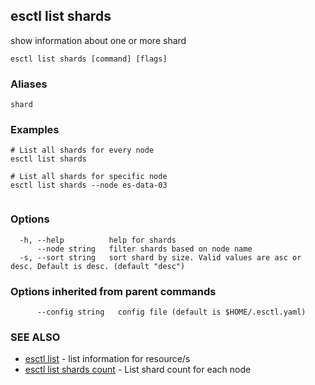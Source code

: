 ## esctl list shards

show information about one or more shard

```
esctl list shards [command] [flags]
```

### Aliases

```
shard
```

### Examples

```
# List all shards for every node
esctl list shards

# List all shards for specific node
esctl list shards --node es-data-03
	
```

### Options

```
  -h, --help          help for shards
      --node string   filter shards based on node name
  -s, --sort string   sort shard by size. Valid values are asc or desc. Default is desc. (default "desc")
```

### Options inherited from parent commands

```
      --config string   config file (default is $HOME/.esctl.yaml)
```

### SEE ALSO

* [esctl list](esctl_list.md)	 - list information for resource/s
* [esctl list shards count](esctl_list_shards_count.md)	 - List shard count for each node

